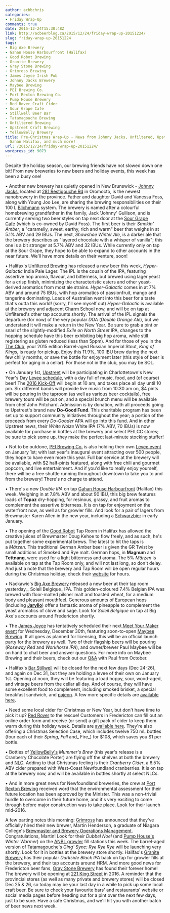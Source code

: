 ```yaml
---
author: acbbchris
categories:
- Friday Wrap-Up
comments: true
date: 2015-12-24T15:30:48Z
link: http://acbeerblog.ca/2015/12/24/friday-wrap-up-20151224/
slug: friday-wrap-up-20151224
tags:
- Big Axe Brewery
- Gahan House Harbourfront (Halifax)
- Good Robot Brewing
- Granite Brewery
- Gray Stone Brewing
- Grimross Brewing
- James Joyce Irish Pub
- Johnny Jacks Brewery
- Maybee Brewing
- PEI Brewing Co.
- Port Rexton Brewing Co.
- Pump House Brewery
- Red Rover Craft Cider
- Sour Grape Cafe
- Stillwell Beer Bar
- Tatamagouche Brewing
- Unfiltered Brewing
- Upstreet Craft Brewing
- YellowBelly Brewery
title: Pre-Christmas Wrap-Up - News from Johnny Jacks, Unfiltered, Upstreet, PEI Brewing,
  Gahan Halifax, and much more!
url: /2015/12/24/friday-wrap-up-20151224/
wordpress_id: 9073
---
```


Despite the holiday season, our brewing friends have not slowed down one bit! From new breweries to new beers and holiday events, this week has been a busy one!

• Another new brewery has quietly opened in New Brunswick - [Johnny Jacks](https://www.facebook.com/johnnyjacksbrewery/?fref=ts), located at [281 Restigouche Rd](https://www.google.com/maps/place/281+Restigouche+Rd/@45.8428348,-66.5049682,18z/data=!4m3!3m2!1s0x4ca69c21ec63ffbf:0xc28fafdd728409bb!4b1) in Oromocto, is the newest nanobrewery in the province. Father and daughter David and Vanessa Foss, along with Young Joo Lee, are sharing the brewing responsibilities on their 100 L [Blichmann](http://www.blichmannengineering.com/) system. The brewery is named after a colourful homebrewing grandfather in the family, Jack 'Johnny' Gullison, and is currently serving two beer styles on tap next door at the [Sour Grape Cafe](https://www.facebook.com/sourgrapecafe/?fref=ts) (which is co-owned by David Foss). The first beer is their _Smokin' Amber_, a "caramelly, sweet, earthy, rich and warm" beer that weighs in at 5.1% ABV and 29 IBUs. The next, _Showshoe Winter Ale_, is a darker ale that the brewery describes as "layered chocolate with a whisper of vanilla"; this one is a bit stronger at 5.7% ABV and 32 IBUs. While currently only on tap at the Sour Grape, they hope to be able to expand to other accounts in the near future. We'll have more details on their venture, soon!

• Halifax's [Unfiltered Brewing](http://unfuckingfiltered.com/) has released a new beer this week, _Hyper-Galactic_ India Pale Lager. The IPL is the cousin of the IPA, featuring assertive hop aroma, flavour, and bitterness, but brewed using lager yeast for a crisp finish, minimizing the characteristic esters and other yeast-derived aromatics from most ale strains. _Hyper-Galactic_ comes in at 7% ABV and around 75 IBUs, with hop aromatics of passionfruit, mango and tangerine dominating. Loads of Australian went into this beer for a taste that's outta this world! (sorry, I'll see myself out) _Hyper-Galactic_ is available at the brewery and adjacent [Charm School](https://twitter.com/CharmSchoolPub) now, and will be on tap at Unfiltered's other tap accounts shortly. The arrival of the IPL signals the departure (for now) of the very popular _DOA_ (_Double Orange Ale_), but we understand it will make a return in the New Year. Be sure to grab a pint or snarl of the slightly-modified _Exile on North Street_ IPA, changes to the hopping schedule have this beer exhibiting big hop aroma, while still registering as gluten reduced (less than 5ppm). And for those of you in the [The Club](http://unfuckingfiltered.com/2015/04/the-resurrection-is-over-now-join-a-cult-that-actually-does-something-for-you/), your 2015 edition Barrel-aged Russian Imperial Stout, _King of Kings_, is ready for pickup. Enjoy this 11.9%, 100 IBU brew during the next few chilly months, or save the bottle for enjoyment later (this style of beer is perfect for aging in a cellar). For those not in the club, you may be SOL.

• On January 1st, [Upstreet](http://upstreetcraftbrewing.com) will be participating in Charlottetown's New Year's Day [Levee schedule](http://ruk.ca/levee-2016), with a day full of music, food, and (of course) beer! The [2016 Kick-Off](https://www.facebook.com/events/1680780852203554) will begin at 10 am, and takes place all day until 10 pm. Six different bands will provide live music from 10:30 am on, $4 pints will be pouring in the taproom (as well as various beer cocktails), free brewery tours will be put on, and a special brunch menu will be available from chef John Pritchard. Admission is by donation, with all proceeds going to Upstreet's brand new **Do-Good Fund**. This charitable program has been set up to support community initiatives throughout the year; a portion of the proceeds from every _Do-Gooder_ APA will go into this fund. And in other Upstreet news, their _White Noize_ White IPA (7% ABV, 70 IBUs) is now available for purchase in bottles at the brewery and select PEILCC stores; be sure to pick some up, they make the perfect last-minute stocking stuffer!

• Not to be outdone, [PEI Brewing Co.](http://peibrewingcompany.com/) is also holding their own [Levee event](https://www.facebook.com/events/956528054382271/) on January 1st; with last year's inaugural event attracting over 500 people, they hope to have even more this year. Full bar service at the brewery will be available, with $2 half-pints featured, along with free chili and gourmet popcorn, and live entertainment. And if you'd like to really enjoy yourself, there will be a free shuttle running throughout downtown to take you to and from the brewery! There's no charge to attend.

• There's a new _Double IPA_ on tap [Gahan House Harbourfront](http://halifax.gahan.ca/) (Halifax) this week. Weighing in at 7.8% ABV and about 90 IBU, this big brew features loads of **Topaz** dry-hopping, for resinous, grassy, and fruit aromas to complement the assertive bitterness. It is on tap for enjoyment on the waterfront now, as well as for growler fills. And look for a pair of lagers from Brewmaster Karen Allen in the new year, including a [Schwarzbier](https://en.wikipedia.org/wiki/Schwarzbier) in early January.

• The opening of the [Good Robot](http://wroughtironbrewing.ca/) Tap Room in Halifax has allowed the creative juices of Brewmaster Doug Kehoe to flow freely, and as such, he's put together some experimental brews. The latest to hit the taps is a _Märzen_. This traditional German Amber beer is given the GR Twist by small additions of Smoked and Rye malt. German hops, in **Magnum** and **Tettnang**, were used for a light bitterness and aroma. The 5% _Märzen_ is available on tap at the Tap Room only, and will not last long, so don't delay. And just a note that the brewery and Tap Room will be open regular hours during the Christmas holiday; check their [website](http://wroughtironbrewing.ca/) for hours.

• Nackawic's [Big Axe Brewery](http://www.bigaxe.ca/) released a new beer at their tap room yesterday,_ Soleil Belgique_ IPA. This golden-coloured 7.4% Belgian IPA was brewed with floor-malted pilsner malt and toasted wheat, for a medium body and pleasant mouthfeel. Generous amounts of European hops (including **[Jaryllo](http://adha.us/varietals/jarrylo-adha-881)**) offer a fantastic aroma of pineapple to complement the yeast aromatics of clove and sage. Look for _Soleil Belgique_ on tap at Big Axe's accounts around Fredericton shortly.

• The [James Joyce](https://www.facebook.com/FoodatTheCrownDowntown) has tentatively scheduled their next[ Meet Your Maker event](https://www.facebook.com/events/1651880411745066/) for Wednesday, December 30th, featuring soon-to-open [Maybee Brewing](http://www.maybeebrew.com/). If all goes as planned for licensing, this will be an official launch party for the brewery as well. Two of their flagship beers will be pouring (_Roseway Red_ and _Workhorse IPA_), and owner/brewer Paul Maybee will be on hand to chat beer and answer questions. For more info on Maybee Brewing and their beers, check out our [Q&A](http://acbeerblog.ca/2015/10/26/maybee-brewing-co-fredericton-nb/) with Paul from October.

• Halifax's [Bar Stillwell](http://www.barstillwell.com/) will be closed for the next few days (Dec 24-26), and again on Dec 31, but they are holding a levee of their own on January 1st. Opening at noon, they will be featuring a load hoppy, sour, wood-aged, and vintage beers from the cellar all day. And of course, they will have some excellent food to complement, including smoked brisket, a special breakfast sandwich, and [pajeon](https://en.wikipedia.org/wiki/Pajeon). A few more specific details are [available here](https://twitter.com/BarStillwell/status/678993100455432192).

• Need some local cider for Christmas or New Year, but don't have time to pick it up? [Red Rover](http://www.redroverbrew.com/) to the rescue! Customers in Fredericton can fill out an online order form and receive (or send) a gift pack of cider to keep them warm during this holiday week. Details are [available here](https://goo.gl/id2cYJ). They're also offering a Christmas Selection Case, which includes twelve 750 mL bottles (four each of their _Spring_, _Fall_ and_ Fire_) for $108, which saves you $1 per bottle.

• Bottles of [YellowBelly's](http://www.yellowbellybrewery.com/) _Mummer's Brew_ (this year's release is a Cranberry Chocolate Porter) are flying off the shelves at both the brewery and [NLC](http://www.nlliquor.com/products/11076/YellowBelly%20Mummers%20Brew). Adding to that Christmas feeling is their _Cranberry Cider_, a 6.5% ABV cider prepared with West-Coast Newfoundland cranberries. It is on tap at the brewery now, and will be available in bottles shortly at select NLCs.

• And in more great news for Newfoundland breweries, the crew at [Port Rexton Brewing](https://www.facebook.com/portrextonbrewing) received word that the environmental assessment for their future location has been approved by the Minister. This was a non-trivial hurdle to overcome in their future home, and it's very exciting to come through before major construction was to take place. Look for their launch mid-2016.

A few parting notes this morning: [Grimross](https://www.facebook.com/pages/Grimross-Brewing-Co/110264115801307) has announced that they've officially hired their new brewer, Martin Henderson, a graduate of Niagara College's [Brewmaster and Brewery Operations Management](http://canadianfoodandwineinstitute.ca/programs/brewmaster/). Congratulations, Martin! Look for their _Dubbel Noel_ (and [Pump House's](http://beer.pumphousebrewery.ca/) _Winter Warmer_) on the [ANBL growler](http://www.nbliquor.com/documents/growler.pdf) fill stations this week. The barrel-aged version of [Tatamagouche's](http://tatabrew.com/) _Ging' Sync: Rye Rye Rye_ will be launching very shortly. Look for it in bottles at the brewery store shortly. Halifax's [Granite Brewery](http://www.granitebreweryhalifax.ca/) has their popular _Darkside Black IPA_ back on tap for growler fills at the brewery, and their tap accounts around HRM. And more good news for Fredericton beer fans, [Gray Stone Brewery](https://www.facebook.com/Gray-Stone-Brewing-1549204721960095/) has found their forever home! The brewery will be opening at [221 King Street](https://www.google.com/maps/place/221+King+St,+Fredericton,+NB+E3B+1E1,+Canada/@45.9638871,-66.6500563,17z/data=!3m1!4b1!4m2!3m1!1s0x4ca41899481cdc59:0x260ef7fd252f5f40) in 2016. A reminder that the provincial stores (as well as many private and brewery stores) will be closed Dec 25 & 26, so today may be your last day in a while to pick up some local craft beer. Be sure to check your favourite bars' and restaurants' website or social media pages before heading out for a pint over the next few days, just to be sure. Have a safe Christmas, and we'll hit you with another batch of beer news next week.
